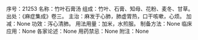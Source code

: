 序号：21253
名称：竹叶石膏汤
组成：竹叶、石膏、知母、花粉、麦冬、甘草。
出处：《麻症集成》卷三。
主治：麻发于心肺，肺虚胃热，口干咳嗽，心烦。
加减：None
功效：泻心清肺。
用法用量：加米，水煎服。
制备方法：None
临床应用：None
各家论述：None
用药禁忌：None
附注：None

